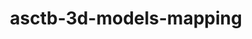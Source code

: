---
title: asctb-3d-models-mapping
release_version: v1.0
hra_release_version:
  - v1.0
  - v1.1
  - v1.2
type: ref-organs
description: 'This lookup table maps [Anatomical Structures, Cell Types and Biomarkers (ASCT+B) Table](https://hubmapconsortium.github.io/ccf/pages/ccf-anatomical-structures.html) terms to anatomical structure terms used in the [3D Reference Object Library](https://hubmapconsortium.github.io/ccf/pages/ccf-3d-reference-library.html).'
creators:
  - 0000-0001-7655-4833
  - 0000-0003-4066-7531
  - 0000-0002-8977-498X
  - 0000-0002-6703-7647
  - 0000-0002-3321-6137
project_leads:
  - 0000-0002-3321-6137
creation_date: 2021-07-28T00:00:00
license: CC BY 4.0
publisher:  HuBMAP 
funder:  National Institutes of Health 
award_number:  OT2OD026671 
hubmap_id:  HBM527.RCXM.366 
datatable: ASCT-B_3D_Models_Mapping.csv
doi: https://doi.org/10.48539/hbm527.rcxm.366
---